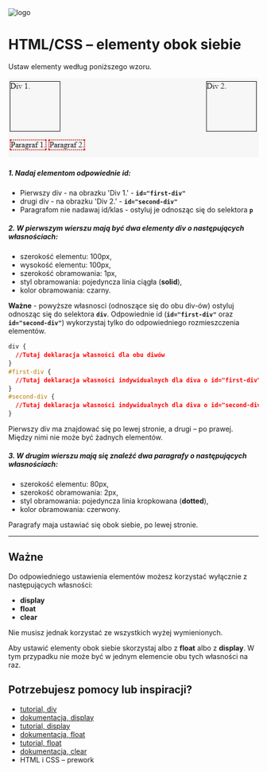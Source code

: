 <img alt="logo" src="http://coderslab.pl/svg/logo-coderslab.svg" width="400">

# HTML/CSS &ndash; elementy obok siebie

Ustaw elementy według poniższego wzoru.

![screen](images/elements.png)


##### 1. Nadaj elementom odpowiednie id:
  * Pierwszy div - na obrazku 'Div 1.' - **`id="first-div"`**
  * drugi div - na obrazku 'Div 2.' - **`id="second-div"`**
  * Paragrafom nie nadawaj id/klas - ostyluj je odnosząc się do selektora **`p`**

##### 2. W pierwszym wierszu mają być dwa elementy **div** o następujących własnościach:
  * szerokość elementu: 100px,
  * wysokość elementu: 100px,
  * szerokość obramowania: 1px,
  * styl obramowania: pojedyncza linia ciągła (**solid**),
  * kolor obramowania: czarny.

  **Ważne** - powyższe własnosci (odnoszące się do obu div-ów) ostyluj odnosząc się do selektora **`div`**. Odpowiednie id (**`id="first-div"`** oraz **`id="second-div"`**) wykorzystaj tylko do odpowiedniego rozmieszczenia elementów.

  ```css
  div {
    //Tutaj deklaracja własności dla obu diwów
  }
  #first-div {
    //Tutaj deklaracja własności indywidualnych dla diva o id="first-div"
  }
  #second-div {
    //Tutaj deklaracja własności indywidualnych dla diva o id="second-div"
  }
  ```

  Pierwszy div ma znajdować się po lewej stronie, a drugi &ndash; po prawej.
Między nimi nie może być żadnych elementów.


##### 3. W drugim wierszu mają się znaleźć dwa paragrafy o następujących własnościach:
  * szerokość elementu: 80px,
  * szerokość obramowania: 2px,
  * styl obramowania: pojedyncza linia kropkowana (**dotted**),
  * kolor obramowania: czerwony.

  Paragrafy maja ustawiać się obok siebie, po lewej stronie.

---

## Ważne
Do odpowiedniego ustawienia elementów możesz korzystać wyłącznie z następujących własności:
  * **display**
  * **float**
  * **clear**

Nie musisz jednak korzystać ze wszystkich wyżej wymienionych.

Aby ustawić elementy obok siebie skorzystaj albo z **float** albo z **display**. W tym przypadku nie może być w jednym elemencie obu tych własności na raz.



## Potrzebujesz pomocy lub inspiracji?
* [tutorial, div](http://www.html-5-tutorial.com/div-tag.htm)
* [dokumentacja, display](https://developer.mozilla.org/pl/docs/Web/CSS/display)
* [tutorial,  display](http://css.webcodehelpers.com/2014/05/css-display-block-vs-inline-block-vs.html)
* [dokumentacja, float](https://developer.mozilla.org/pl/docs/Web/CSS/float)
* [tutorial, float](http://learnlayout.com/float.html)
* [dokumentacja, clear](https://developer.mozilla.org/pl/docs/Web/CSS/clear)
* HTML i CSS &ndash; prework
